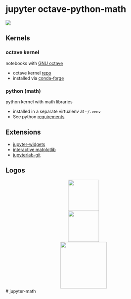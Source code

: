 # jupyter octave-python-math

![](https://raw.githubusercontent.com/adebar/awesome-jupyter/master/logo.png)

## Kernels

### octave kernel

notebooks with [GNU octave](https://www.gnu.org/software/octave/)
  - octave kernel [repo](https://github.com/Calysto/octave_kernel)
  - installed via [conda-forge](https://anaconda.org/conda-forge/octave_kernel)

### python (math)

python kernel with math libraries
  - installed in a separate virtualenv at ``~/.venv``
  - See python [requirements](kernels/python-maths/requirements.txt)


## Extensions

  - [jupyter-widgets](https://github.com/jupyter-widgets/ipywidgets/tree/master/packages/jupyterlab-manager)
  - [interactive matplotlib](https://github.com/matplotlib/ipympl)
  - [jupyterlab-git](https://github.com/jupyterlab/jupyterlab-git)


## Logos


<div style="text-align:center">
<img src="https://upload.wikimedia.org/wikipedia/commons/thumb/3/38/Jupyter_logo.svg/1024px-Jupyter_logo.svg.png" width="100" />
<br>
<img src=https://ncar-hackathons.github.io/jupyterlab-tutorial/images/logo/logo.png width="100" />
<br>
<img src=https://ncar-hackathons.github.io/jupyterlab-tutorial/images/logo/jupyter.png width="150" />
</div>
# jupyter-math
